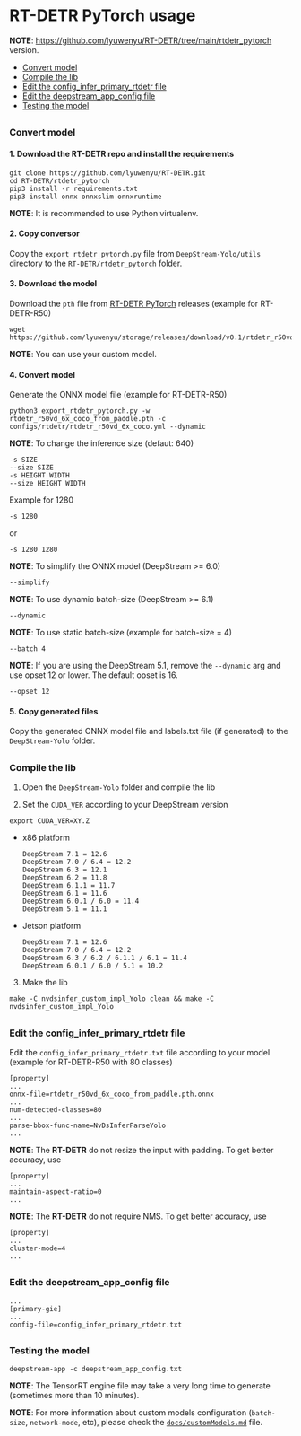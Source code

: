 # RT-DETR PyTorch usage

**NOTE**: https://github.com/lyuwenyu/RT-DETR/tree/main/rtdetr_pytorch version.

* [Convert model](#convert-model)
* [Compile the lib](#compile-the-lib)
* [Edit the config_infer_primary_rtdetr file](#edit-the-config_infer_primary_rtdetr-file)
* [Edit the deepstream_app_config file](#edit-the-deepstream_app_config-file)
* [Testing the model](#testing-the-model)

##

### Convert model

#### 1. Download the RT-DETR repo and install the requirements

```
git clone https://github.com/lyuwenyu/RT-DETR.git
cd RT-DETR/rtdetr_pytorch
pip3 install -r requirements.txt
pip3 install onnx onnxslim onnxruntime
```

**NOTE**: It is recommended to use Python virtualenv.

#### 2. Copy conversor

Copy the `export_rtdetr_pytorch.py` file from `DeepStream-Yolo/utils` directory to the `RT-DETR/rtdetr_pytorch` folder.

#### 3. Download the model

Download the `pth` file from [RT-DETR PyTorch](https://github.com/lyuwenyu/storage/releases/tag/v0.1) releases (example for RT-DETR-R50)

```
wget https://github.com/lyuwenyu/storage/releases/download/v0.1/rtdetr_r50vd_6x_coco_from_paddle.pth
```

**NOTE**: You can use your custom model.

#### 4. Convert model

Generate the ONNX model file (example for RT-DETR-R50)

```
python3 export_rtdetr_pytorch.py -w rtdetr_r50vd_6x_coco_from_paddle.pth -c configs/rtdetr/rtdetr_r50vd_6x_coco.yml --dynamic
```

**NOTE**: To change the inference size (defaut: 640)

```
-s SIZE
--size SIZE
-s HEIGHT WIDTH
--size HEIGHT WIDTH
```

Example for 1280

```
-s 1280
```

or

```
-s 1280 1280
```

**NOTE**: To simplify the ONNX model (DeepStream >= 6.0)

```
--simplify
```

**NOTE**: To use dynamic batch-size (DeepStream >= 6.1)

```
--dynamic
```

**NOTE**: To use static batch-size (example for batch-size = 4)

```
--batch 4
```

**NOTE**: If you are using the DeepStream 5.1, remove the `--dynamic` arg and use opset 12 or lower. The default opset is 16.

```
--opset 12
```

#### 5. Copy generated files

Copy the generated ONNX model file and labels.txt file (if generated) to the `DeepStream-Yolo` folder.

##

### Compile the lib

1. Open the `DeepStream-Yolo` folder and compile the lib

2. Set the `CUDA_VER` according to your DeepStream version

```
export CUDA_VER=XY.Z
```

* x86 platform

  ```
  DeepStream 7.1 = 12.6
  DeepStream 7.0 / 6.4 = 12.2
  DeepStream 6.3 = 12.1
  DeepStream 6.2 = 11.8
  DeepStream 6.1.1 = 11.7
  DeepStream 6.1 = 11.6
  DeepStream 6.0.1 / 6.0 = 11.4
  DeepStream 5.1 = 11.1
  ```

* Jetson platform

  ```
  DeepStream 7.1 = 12.6
  DeepStream 7.0 / 6.4 = 12.2
  DeepStream 6.3 / 6.2 / 6.1.1 / 6.1 = 11.4
  DeepStream 6.0.1 / 6.0 / 5.1 = 10.2
  ```

3. Make the lib

```
make -C nvdsinfer_custom_impl_Yolo clean && make -C nvdsinfer_custom_impl_Yolo
```

##

### Edit the config_infer_primary_rtdetr file

Edit the `config_infer_primary_rtdetr.txt` file according to your model (example for RT-DETR-R50 with 80 classes)

```
[property]
...
onnx-file=rtdetr_r50vd_6x_coco_from_paddle.pth.onnx
...
num-detected-classes=80
...
parse-bbox-func-name=NvDsInferParseYolo
...
```

**NOTE**: The **RT-DETR** do not resize the input with padding. To get better accuracy, use

```
[property]
...
maintain-aspect-ratio=0
...
```

**NOTE**: The **RT-DETR** do not require NMS. To get better accuracy, use

```
[property]
...
cluster-mode=4
...
```

##

### Edit the deepstream_app_config file

```
...
[primary-gie]
...
config-file=config_infer_primary_rtdetr.txt
```

##

### Testing the model

```
deepstream-app -c deepstream_app_config.txt
```

**NOTE**: The TensorRT engine file may take a very long time to generate (sometimes more than 10 minutes).

**NOTE**: For more information about custom models configuration (`batch-size`, `network-mode`, etc), please check the [`docs/customModels.md`](customModels.md) file.
